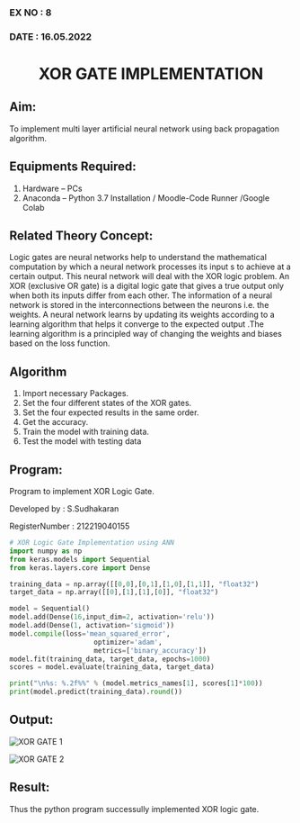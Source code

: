 ### EX NO : 8
### DATE  : 16.05.2022
# <p align="center"> XOR GATE IMPLEMENTATION </p>
## Aim:
   To implement multi layer artificial neural network using back propagation algorithm.
## Equipments Required:
1. Hardware – PCs
2. Anaconda – Python 3.7 Installation / Moodle-Code Runner /Google Colab

## Related Theory Concept:
Logic gates are neural networks help to understand the mathematical computation by which a neural network processes its input s to achieve at a certain output. This neural network will deal with the XOR logic problem. An XOR (exclusive OR gate) is a digital logic gate that gives a true output only when  both its inputs differ from each other. The information of a neural network is stored in the interconnections between the  neurons i.e. the weights. A neural network learns by updating its weights according to a learning algorithm that helps it converge to the expected output .The learning algorithm is a principled way of changing the weights and biases based on the loss function. 

## Algorithm
1. Import necessary Packages. 
2. Set the four different states of the XOR gates.
3. Set the four expected results in the same order. 
4. Get the accuracy. 
5. Train the model with training data.
6. Test the model with testing data

## Program:

Program to implement XOR Logic Gate.

Developed by   : S.Sudhakaran

RegisterNumber : 212219040155 

```python 3
# XOR Logic Gate Implementation using ANN
import numpy as np
from keras.models import Sequential
from keras.layers.core import Dense

training_data = np.array([[0,0],[0,1],[1,0],[1,1]], "float32")
target_data = np.array([[0],[1],[1],[0]], "float32")

model = Sequential()
model.add(Dense(16,input_dim=2, activation='relu'))
model.add(Dense(1, activation='sigmoid'))
model.compile(loss='mean_squared_error',
                     optimizer='adam',
                     metrics=['binary_accuracy'])
model.fit(training_data, target_data, epochs=1000)
scores = model.evaluate(training_data, target_data)

print("\n%s: %.2f%%" % (model.metrics_names[1], scores[1]*100))
print(model.predict(training_data).round())
```
## Output:

![XOR GATE 1](https://user-images.githubusercontent.com/104053361/169702527-4e06dca2-b812-4ed1-b370-8659d1b84319.png)

![XOR GATE 2](https://user-images.githubusercontent.com/104053361/169702536-3f4b3f37-d5bc-4c47-87cd-3c58fba6c035.png)

## Result:
Thus the python program successully implemented XOR logic gate.
